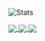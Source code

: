 ![Stats](https://github-readme-stats.vercel.app/api?username=begaonnuri&hide=stars,contribs&count_private=true&show_icons=true&theme=react)

<a href="https://github.com/begaonnuri/TIL">
  <img align="center" src="https://github-readme-stats.vercel.app/api/pin/?username=begaonnuri&repo=TIL&theme=react&show_owner=true" />
</a>

<a href="https://github.com/begaonnuri/woowa-course">
  <img align="center" src="https://github-readme-stats.vercel.app/api/pin/?username=begaonnuri&repo=woowa-course&theme=react&show_owner=true" />
</a>

<a href="https://github.com/woowacourse-teams/2020-seller-lee-company">
  <img align="center" src="https://github-readme-stats.vercel.app/api/pin/?username=woowacourse-teams&repo=2020-seller-lee-company&theme=react" />
</a>
